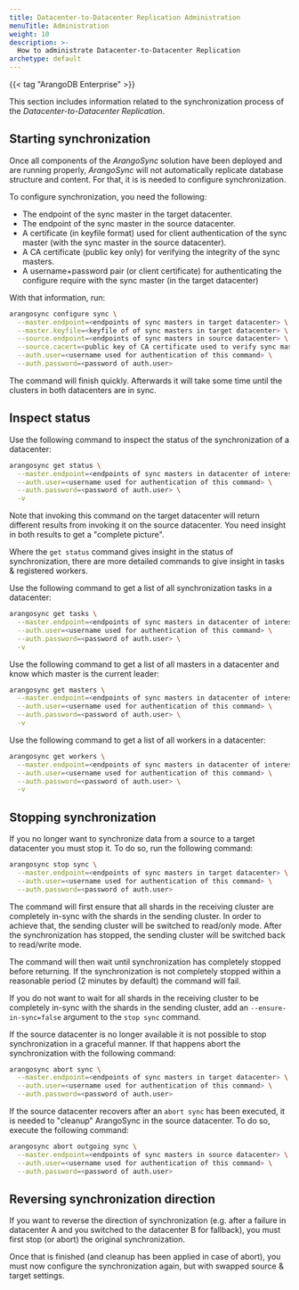 ```yaml
---
title: Datacenter-to-Datacenter Replication Administration
menuTitle: Administration
weight: 10
description: >-
  How to administrate Datacenter-to-Datacenter Replication
archetype: default
---
```

{{< tag "ArangoDB Enterprise" >}}

This section includes information related to the synchronization process
of the _Datacenter-to-Datacenter Replication_.

## Starting synchronization

Once all components of the _ArangoSync_ solution have been deployed and are
running properly, _ArangoSync_ will not automatically replicate database structure
and content. For that, it is is needed to configure synchronization.

To configure synchronization, you need the following:

- The endpoint of the sync master in the target datacenter.
- The endpoint of the sync master in the source datacenter.
- A certificate (in keyfile format) used for client authentication of the sync master
  (with the sync master in the source datacenter).
- A CA certificate (public key only) for verifying the integrity of the sync masters.
- A username+password pair (or client certificate) for authenticating the configure
  require with the sync master (in the target datacenter)

With that information, run:

```bash
arangosync configure sync \
  --master.endpoint=<endpoints of sync masters in target datacenter> \
  --master.keyfile=<keyfile of of sync masters in target datacenter> \
  --source.endpoint=<endpoints of sync masters in source datacenter> \
  --source.cacert=<public key of CA certificate used to verify sync master in source datacenter> \
  --auth.user=<username used for authentication of this command> \
  --auth.password=<password of auth.user>
```

The command will finish quickly. Afterwards it will take some time until
the clusters in both datacenters are in sync.

## Inspect status

Use the following command to inspect the status of the synchronization of a datacenter:

```bash
arangosync get status \
  --master.endpoint=<endpoints of sync masters in datacenter of interest> \
  --auth.user=<username used for authentication of this command> \
  --auth.password=<password of auth.user> \
  -v
```

Note that invoking this command on the target datacenter will return different results from
invoking it on the source datacenter. You need insight in both results to get a "complete picture".

Where the `get status` command gives insight in the status of synchronization, there
are more detailed commands to give insight in tasks & registered workers.

Use the following command to get a list of all synchronization tasks in a datacenter:

```bash
arangosync get tasks \
  --master.endpoint=<endpoints of sync masters in datacenter of interest> \
  --auth.user=<username used for authentication of this command> \
  --auth.password=<password of auth.user> \
  -v
```

Use the following command to get a list of all masters in a datacenter and know which master is the current leader:

```bash
arangosync get masters \
  --master.endpoint=<endpoints of sync masters in datacenter of interest> \
  --auth.user=<username used for authentication of this command> \
  --auth.password=<password of auth.user> \
  -v
```

Use the following command to get a list of all workers in a datacenter:

```bash
arangosync get workers \
  --master.endpoint=<endpoints of sync masters in datacenter of interest> \
  --auth.user=<username used for authentication of this command> \
  --auth.password=<password of auth.user> \
  -v
```

## Stopping synchronization

If you no longer want to synchronize data from a source to a target datacenter
you must stop it. To do so, run the following command:

```bash
arangosync stop sync \
  --master.endpoint=<endpoints of sync masters in target datacenter> \
  --auth.user=<username used for authentication of this command> \
  --auth.password=<password of auth.user>
```

The command will first ensure that all shards in the receiving cluster are
completely in-sync with the shards in the sending cluster.
In order to achieve that, the sending cluster will be switched to read/only mode.
After the synchronization has stopped, the sending cluster will be switched
back to read/write mode.

The command will then wait until synchronization has completely stopped before returning.
If the synchronization is not completely stopped within a reasonable period (2 minutes by default)
the command will fail.

If you do not want to wait for all shards in the receiving cluster to be
completely in-sync with the shards in the sending cluster, add an `--ensure-in-sync=false`
argument to the `stop sync` command.

If the source datacenter is no longer available it is not possible to stop synchronization in
a graceful manner. If that happens abort the synchronization with the following command:

```bash
arangosync abort sync \
  --master.endpoint=<endpoints of sync masters in target datacenter> \
  --auth.user=<username used for authentication of this command> \
  --auth.password=<password of auth.user>
```

If the source datacenter recovers after an `abort sync` has been executed, it is
needed to "cleanup" ArangoSync in the source datacenter.
To do so, execute the following command:

```bash
arangosync abort outgoing sync \
  --master.endpoint=<endpoints of sync masters in source datacenter> \
  --auth.user=<username used for authentication of this command> \
  --auth.password=<password of auth.user>
```

## Reversing synchronization direction

If you want to reverse the direction of synchronization (e.g. after a failure
in datacenter A and you switched to the datacenter B for fallback), you
must first stop (or abort) the original synchronization.

Once that is finished (and cleanup has been applied in case of abort),
you must now configure the synchronization again, but with swapped
source & target settings.
